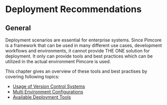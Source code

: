 # Deployment Recommendations

## General

Deployment scenarios are essential for enterprise systems. Since Pimcore is a framework that can be used in many different
use cases, development workflows and environments, it cannot provide THE ONE solution for deployment. It only can 
provide tools and best practices which can be utilized in the actual environment Pimcore is used. 

This chapter gives an overview of these tools and best practises by covering following topics: 

* [Usage of Version Control Systems](./01_Version_Control_Systems.md)
* [Multi Environment Configurations](03_Configuration_Environments.md)
* [Available Deployment Tools](./05_Deployment_Tools.md)


